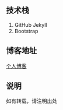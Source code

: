 ## 技术栈

1. GitHub Jekyll
2. Bootstrap

## 博客地址

[个人博客](https://www.daoshangfei.top.com "个人博客")

## 说明

如有转载，请注明出处